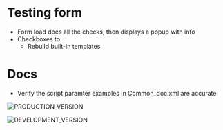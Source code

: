 
# Testing form

* Form load does all the checks, then displays a popup with info
* Checkboxes to:
  * Rebuild built-in templates
   
# Docs

* Verify the script paramter examples in Common_doc.xml are accurate


![PRODUCTION_VERSION](https://img.shields.io/badge/release-24.10-seagreen?style=flat-square)

![DEVELOPMENT_VERSION](https://img.shields.io/badge/release-24.10--development-firebrick?style=flat-square)
